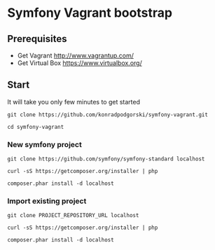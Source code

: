Symfony Vagrant bootstrap
=========================

## Prerequisites

* Get Vagrant http://www.vagrantup.com/
* Get Virtual Box https://www.virtualbox.org/

## Start
It will take you only few minutes to get started

    git clone https://github.com/konradpodgorski/symfony-vagrant.git

    cd symfony-vagrant

### New symfony project

    git clone https://github.com/symfony/symfony-standard localhost

    curl -sS https://getcomposer.org/installer | php

    composer.phar install -d localhost

### Import existing project

    git clone PROJECT_REPOSITORY_URL localhost

    curl -sS https://getcomposer.org/installer | php

    composer.phar install -d localhost
